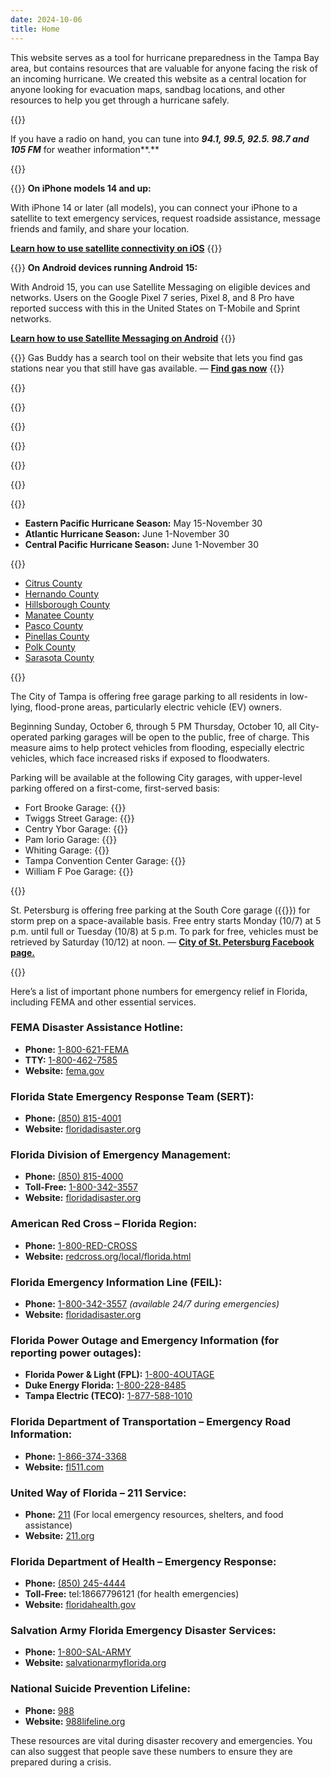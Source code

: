 ```yaml
---
date: 2024-10-06
title: Home
---
```

This website serves as a tool for hurricane preparedness in the Tampa Bay area, but contains resources
that are valuable for anyone facing the risk of an incoming hurricane. We created this website as a central location for anyone looking for evacuation maps, sandbag locations, and other resources to help you get through a hurricane safely.

{{<divider-title title="Radio Stations" align="left">}}

If you have a radio on hand, you can tune into ***94.1, 99.5, 92.5. 98.7 and 105 FM*** for weather information**.**

{{<divider-title title="Satellite Connectivity on iOS and Android" align="left">}}

{{<column span="3" align="left">}}
**On iPhone models 14 and up:**

With iPhone 14 or later (all models), you can connect your iPhone to a satellite to text emergency 
services, request roadside assistance, message friends and family, and share your location.

**[Learn how to use satellite connectivity on iOS](https://support.apple.com/en-us/105097)**
{{</column>}}

{{<column span="3" align="left">}}
**On Android devices running Android 15:**

With Android 15, you can use Satellite Messaging on eligible devices and networks. Users on 
the Google Pixel 7 series, Pixel 8, and 8 Pro have reported success with this in the United States on 
T-Mobile and Sprint networks.

**[Learn how to use Satellite Messaging on Android](https://www.androidsage.com/2024/05/16/how-to-activate-satellite-messaging-on-android-15/)**
{{</column>}}

{{<hint type="info">}}
Gas Buddy has a search tool on their website that lets you find gas 
stations near you that still have gas available. — **[Find gas now](https://www.gasbuddy.com/home)**
{{</hint>}}

{{<divider-title title="Fox Weather Channel Live" align="left">}}

{{<youtube wt6SIE7BXS8>}}

{{<divider-title title="Live Weather Map" align="left">}}

{{<windy-map>}}

{{<divider-title title="How to properly sandbag" align="left">}}

{{<youtube vnCDaAzED9U>}}

{{<divider-title title="Hurricane Seasons" align="left">}}

* **Eastern Pacific Hurricane Season:** May 15-November 30
* **Atlantic Hurricane Season:** June 1-November 30
* **Central Pacific Hurricane Season:** June 1-November 30

{{<divider-title title="View Resources by County" align="left">}}

* [Citrus County](/county/citrus-county)
* [Hernando County](/county/hernando-county)
* [Hillsborough County](/county/hillsborough-county)
* [Manatee County](/county/Manatee-county)
* [Pasco County](/county/pasco-county)
* [Pinellas County](/county/pinellas-county)
* [Polk County](/county/polk-county)
* [Sarasota County](/county/sarasota-county)

{{<divider-title title="Free Parking in Tampa" align="left">}}

The City of Tampa is offering free garage parking to all residents in low-lying, flood-prone areas, particularly electric vehicle (EV) owners.

Beginning Sunday, October 6, through 5 PM Thursday, October 10, all City-operated parking garages will be open to the public, free of charge. This measure aims to help protect vehicles from flooding, especially electric vehicles, which face increased risks if exposed to floodwaters.

Parking will be available at the following City garages, with upper-level parking offered on a first-come, first-served basis:

* Fort Brooke Garage: {{<directions-link address="107 N. Franklin St.">}}
* Twiggs Street Garage: {{<directions-link address="901 E. Twiggs St.">}}
* Centry Ybor Garage: {{<directions-link address="1500 E. 5th Ave.">}}
* Pam Iorio Garage: {{<directions-link address="301 Channelside Dr.">}}
* Whiting Garage: {{<directions-link address="118 S Florida Ave">}}
* Tampa Convention Center Garage: {{<directions-link address="141 E. Brorein St.">}}
* William F Poe Garage: {{<directions-link address="802 N. Ashley Dr.">}}

{{<divider-title title="Free Parking in St. Petersburg" align="left">}}

St. Petersburg is offering free parking at the South Core garage ({{<directions-link address="101 1st Ave S">}}) for storm prep on a space-available basis. Free entry starts Monday (10/7) at 5 p.m. until full or Tuesday (10/8) at 5 p.m. To park for free, vehicles must be retrieved by Saturday (10/12) at noon. — **[City of St. Petersburg Facebook page.](https://www.facebook.com/StPeteFL/posts/949266387228449)**

{{<divider-title title="Florida Emergency Relief Numbers" align="left">}}

Here’s a list of important phone numbers for emergency relief in Florida, including FEMA and other essential services.

### FEMA Disaster Assistance Hotline:

* **Phone:** [1-800-621-FEMA](tel:18006213362)
* **TTY:** [1-800-462-7585](tel:18004627585)
* **Website:** [fema.gov](https://www.fema.gov)

### Florida State Emergency Response Team (SERT):

* **Phone:** [(850) 815-4001](tel:8508154001)
* **Website:** [floridadisaster.org](https://www.floridadisaster.org/)

### Florida Division of Emergency Management:

* **Phone:** [(850) 815-4000](tel:8508154000)
* **Toll-Free:** [1-800-342-3557](tel:18003423557)
* **Website:** [floridadisaster.org](https://www.floridadisaster.org/)

### American Red Cross – Florida Region:

* **Phone:** [1-800-RED-CROSS](tel:18007332767)
* **Website:** [redcross.org/local/florida.html](https://www.redcross.org/local/florida.html)

### Florida Emergency Information Line (FEIL):

* **Phone:** [1-800-342-3557](tel:18003423557) *(available 24/7 during emergencies)*
* **Website:** [floridadisaster.org](https://www.floridadisaster.org/)

### Florida Power Outage and Emergency Information (for reporting power outages):

* **Florida Power & Light (FPL):** [1-800-4OUTAGE](tel:18004688243)
* **Duke Energy Florida:** [1-800-228-8485](tel:18002288485)
* **Tampa Electric (TECO):** [1-877-588-1010](tel:18775881010)

### Florida Department of Transportation – Emergency Road Information:

* **Phone:** [1-866-374-3368](tel:18663743368)
* **Website:** [fl511.com](https://www.fl511.com)

### United Way of Florida – 211 Service:

* **Phone:** [211](tel:211) (For local emergency resources, shelters, and food assistance)
* **Website:** [211.org](https://www.211.org)

### Florida Department of Health – Emergency Response:

* **Phone:** [(850) 245-4444](tel:8502454444)
* **Toll-Free:** tel:18667796121 (for health emergencies)
* **Website:** [floridahealth.gov](http://www.floridahealth.gov/)

### Salvation Army Florida Emergency Disaster Services:

* **Phone:** [1-800-SAL-ARMY](tel:18007252769)
* **Website:** [salvationarmyflorida.org](https://www.salvationarmyflorida.org/)

### National Suicide Prevention Lifeline:

* **Phone:** [988](tel:988)
* **Website:** [988lifeline.org](https://988lifeline.org)

These resources are vital during disaster recovery and emergencies. You can also suggest that people save these numbers to ensure they are prepared during a crisis.
